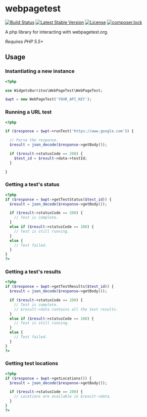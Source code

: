# webpagetest

[![Build Status](https://travis-ci.org/WidgetsBurritos/webpagetest.svg?branch=master)](https://travis-ci.org/WidgetsBurritos/webpagetest) [![Latest Stable Version](https://poser.pugx.org/WidgetsBurritos/webpagetest/version)](https://packagist.org/packages/widgetsburritos/webpagetest) [![License](https://poser.pugx.org/widgetsburritos/webpagetest/license)](https://packagist.org/packages/widgetsburritos/webpagetest) [![composer.lock](https://poser.pugx.org/widgetsburritos/webpagetest/composerlock)](https://packagist.org/packages/widgetsburritos/webpagetest)

A php library for interacting with webpagetest.org.

*Requires PHP 5.5+*

## Usage

### Instantiating a new instance
```php
<?php

use WidgetsBurritos\WebPageTest\WebPageTest;

$wpt = new WebPageTest('YOUR_API_KEY');
```

### Running a URL test
```php
<?php

if ($response = $wpt->runTest('https://www.google.com')) {

  // Parse the response.
  $result = json_decode($response->getBody());

  if ($result->statusCode == 200) {
    $test_id = $result->data->testId;
  }

}
```

### Getting a test's status
```php
<?php
if ($response = $wpt->getTestStatus($test_id)) {
  $result = json_decode($response->getBody());

  if ($result->statusCode == 200) {
    // Test is complete.
  }
  else if ($result->statusCode == 100) {
    // Test is still running.
  }
  else {
    // Test failed.
  }
}
?>
```

### Getting a test's results
```php
<?php
if ($response = $wpt->getTestResults($test_id)) {
  $result = json_decode($response->getBody());

  if ($result->statusCode == 200) {
    // Test is complete.
    // $result->data contains all the test results.
  }
  else if ($result->statusCode == 100) {
    // Test is still running.
  }
  else {
    // Test failed.
  }
}
?>
```

### Getting test locations
```php
<?php
if ($response = $wpt->getLocations()) {
  $result = json_decode($response->getBody());

  if ($result->statusCode == 200) {
    // Locations are available in $result->data.
  }
}
?>
```
